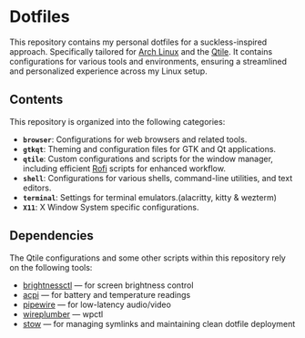 # Dotfiles

This repository contains my personal dotfiles for a suckless-inspired approach.
Specifically tailored for [Arch Linux](https://archlinux.org/) and the [Qtile](https://qtile.org/).
It contains configurations for various tools and environments, ensuring
a streamlined and personalized experience across my Linux setup.

## Contents

This repository is organized into the following categories:

- **`browser`**: Configurations for web browsers and related tools.
- **`gtkqt`**: Theming and configuration files for GTK and Qt applications.
- **`qtile`**: Custom configurations and scripts for the
  window manager, including efficient [Rofi](https://github.com/davatorium/rofi)
  scripts for enhanced workflow.
- **`shell`**: Configurations for various shells, command-line utilities,
  and text editors.
- **`terminal`**: Settings for terminal emulators.(alacritty, kitty & wezterm)
- **`X11`**: X Window System specific configurations.

## Dependencies

The Qtile configurations and some other scripts within this repository rely
on the following tools:

- [brightnessctl](https://github.com/Hummer12007/brightnessctl) — for screen
  brightness control
- [acpi](https://sourceforge.net/projects/acpiclient/) — for battery and
  temperature readings
- [pipewire](https://pipewire.org) — for low-latency audio/video
- [wireplumber](https://gitlab.freedesktop.org/pipewire/wireplumber) — wpctl
- [stow](https://www.gnu.org/software/stow/) — for managing symlinks and
  maintaining clean dotfile deployment
